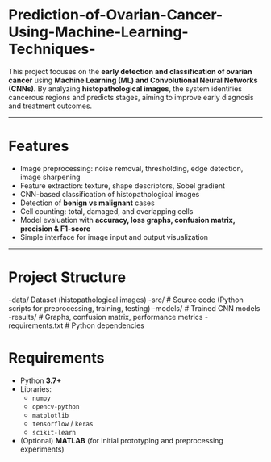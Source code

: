 # Prediction-of-Ovarian-Cancer-Using-Machine-Learning-Techniques-

This project focuses on the **early detection and classification of ovarian cancer** using **Machine Learning (ML) and Convolutional Neural Networks (CNNs)**. By analyzing **histopathological images**, the system identifies cancerous regions and predicts stages, aiming to improve early diagnosis and treatment outcomes.

---

#  Features
- Image preprocessing: noise removal, thresholding, edge detection, image sharpening  
- Feature extraction: texture, shape descriptors, Sobel gradient  
- CNN-based classification of histopathological images  
- Detection of **benign vs malignant** cases  
- Cell counting: total, damaged, and overlapping cells  
- Model evaluation with **accuracy, loss graphs, confusion matrix, precision & F1-score**  
- Simple interface for image input and output visualization  

---

# Project Structure
-data/ Dataset (histopathological images)
-src/ # Source code (Python scripts for preprocessing, training, testing)
-models/ # Trained CNN models
-results/ # Graphs, confusion matrix, performance metrics
-requirements.txt # Python dependencies


# Requirements
- Python **3.7+**
- Libraries:
  - `numpy`
  - `opencv-python`
  - `matplotlib`
  - `tensorflow` / `keras`
  - `scikit-learn`
- (Optional) **MATLAB** (for initial prototyping and preprocessing experiments)

